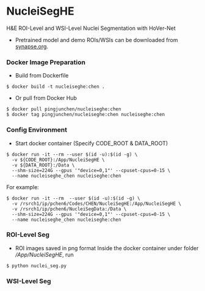 # NucleiSegHE
H&E ROI-Level and WSI-Level Nuclei Segmentation with HoVer-Net

* Pretrained model and demo ROIs/WSIs can be downloaded from [synapse.org](https://www.synapse.org/#!Synapse:syn50545401/files).

### Docker Image Preparation
* Build from Dockerfile
```
$ docker build -t nucleiseghe:chen .
```
* Or pull from Docker Hub
```
$ docker pull pingjunchen/nucleiseghe:chen
$ docker tag pingjunchen/nucleiseghe:chen nucleiseghe:chen
```

### Config Environment 
* Start docker container (Specify CODE_ROOT & DATA_ROOT)
```
$ docker run -it --rm --user $(id -u):$(id -g) \
  -v ${CODE_ROOT}:/App/NucleiSegHE \
  -v ${DATA_ROOT}:/Data \
  --shm-size=224G --gpus '"device=0,1"' --cpuset-cpus=0-15 \
  --name nucleiseghe_chen nucleiseghe:chen
```
For example:
```
$ docker run -it --rm  --user $(id -u):$(id -g) \
  -v /rsrch1/ip/pchen6/Codes/CHEN/NucleiSegHE:/App/NucleiSegHE \
  -v /rsrch1/ip/pchen6/NucleiSegData:/Data \
  --shm-size=224G --gpus '"device=0,1"' --cpuset-cpus=0-15 \
  --name nucleiseghe_chen nucleiseghe:chen
```

### ROI-Level Seg
* ROI images saved in png format
Inside the docker container under folder */App/NucleiSegHE*, run
```
$ python nuclei_seg.py
```


### WSI-Level Seg